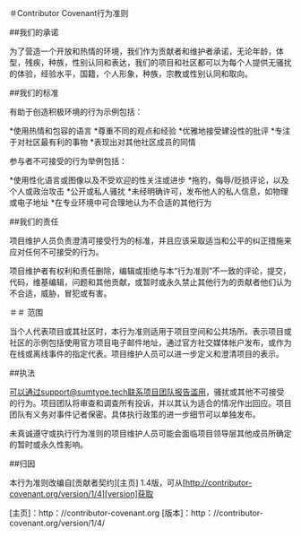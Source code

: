 ＃Contributor Covenant行为准则

##我们的承诺

为了营造一个开放和热情的环境，我们作为贡献者和维护者承诺，无论年龄，体型，残疾，种族，性别认同和表达，我们的项目和社区都可以为每个人提供无骚扰的体验，经验水平，国籍，个人形象，种族，宗教或性别认同和取向。

##我们的标准

有助于创造积极环境的行为示例包括：

*使用热情和包容的语言
*尊重不同的观点和经验
*优雅地接受建设性的批评
*专注于对社区最有利的事物
*表现出对其他社区成员的同情

参与者不可接受的行为举例包括：

*使用性化语言或图像以及不受欢迎的性关注或进步
*拖钓，侮辱/贬损评论，以及个人或政治攻击
*公开或私人骚扰
*未经明确许可，发布他人的私人信息，如物理或电子地址
*在专业环境中可合理地认为不合适的其他行为

##我们的责任

项目维护人员负责澄清可接受行为的标准，并且应该采取适当和公平的纠正措施来应对任何不可接受的行为。

项目维护者有权利和责任删除，编辑或拒绝与本“行为准则”不一致的评论，提交，代码，维基编辑，问题和其他贡献，或暂时或永久禁止其他行为的贡献者他们认为不合适，威胁，冒犯或有害。

＃＃ 范围

当个人代表项目或其社区时，本行为准则适用于项目空间和公共场所。表示项目或社区的示例包括使用官方项目电子邮件地址，通过官方社交媒体帐户发布，或作为在线或离线事件的指定代表。项目维护人员可以进一步定义和澄清项目的表示。

##执法

可以通过support@sumtype.tech联系项目团队报告滥用，骚扰或其他不可接受的行为。项目团队将审查和调查所有投诉，并以其认为适合的情况作出回应。项目团队有义务对事件记者保密。具体执行政策的进一步细节可以单独发布。

未真诚遵守或执行行为准则的项目维护人员可能会面临项目领导层其他成员所确定的暂时或永久性影响。

##归因

本行为准则改编自[贡献者契约][主页] 1.4版，可从[http://contributor-covenant.org/version/1/4][version]获取

[主页]：http：//contributor-covenant.org
[版本]：http：//contributor-covenant.org/version/1/4/